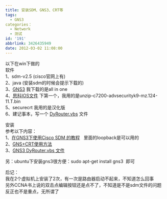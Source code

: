 ```yaml
---
title: 安装SDM、GNS3、CRT等
tags:
  - GNS3
categories：
  - Network
  - 测试
id: '191'
abbrlink: 3426435949
date: 2012-03-02 11:08:00
---
```


以下在win下做的  
软件  
1、sdm-v2.5 (cisco官网上有)  
2、java (安装sdm的时候会提示下载的)  
3、[GNS3](http://www.gns3.net/download/) 我下载的是all in one  
4、[思科IOS文件](http://www.verycd.com/topics/170716/) [](http://www.verycd.com/topics/170716/)下第一个，我用的是unzip-c7200-advsecurityk9-mz.124-11.T.bin  
5、securecrt 我用的是汉化版  
6、建记事本，写一个 [DyRouter.vbs](http://hi.baidu.com/husted/blog/item/d93e0686f069053fc75cc379.html) 文件  
  
安装  
参考以下内容：  
1、[在GNS3下使用Cisco SDM 的教程](http://wenku.baidu.com/view/b7978a5c3b3567ec102d8ad8.html)   里面的loopback是可以用的  
2、[GNS+CRT使用方法](http://wenku.baidu.com/view/c3e146e84afe04a1b071deb7.html)  
3、[GNS3 DyRouter.vbs 文件](http://hi.baidu.com/husted/blog/item/d93e0686f069053fc75cc379.html)  
  
  
另：ubuntu下安装gns3很方便：sudo apt-get install gns3  即可  
  
后记：  
我在2个虚拟机上安装了2次，有一次是路由器启动不起来，不知道怎么回事  
另外CCNA书上说的双击点编辑按钮还是点不了，不知道是不是sdm文件的问题  
反正也不是重点，无所谓了  
[](http://www.gns3.net/download/)